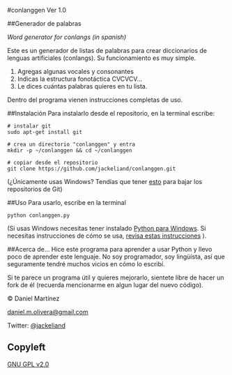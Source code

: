 #conlanggen Ver 1.0 

##Generador de palabras

*Word generator for conlangs (in spanish)*

Este es un generador de listas de palabras para crear diccionarios de lenguas artificiales (conlangs).
Su funcionamiento es muy simple.

1. Agregas algunas vocales y consonantes
2. Indicas la estructura fonotáctica CVCVCV...
3. Le dices cuántas palabras quieres en tu lista.

Dentro del programa vienen instrucciones completas de uso.

##Instalación
Para instalarlo desde el repositorio, en la terminal escribe:

    # instalar git
    sudo apt-get install git

    # crea un directorio "conlanggen" y entra
    mkdir -p ~/conlanggen && cd ~/conlanggen

    # copiar desde el repositorio
    git clone https://github.com/jackeliand/conlanggen.git

(¿Únicamente usas Windows? Tendías que tener [esto](http://git-scm.com/download/win) para bajar los repositorios de Git)

##Uso
Para usarlo, escribe en la terminal

    python conlanggen.py

(Si usas Windows necesitas tener instalado [Python para Windows](https://windows.github.com/). Si necesitas instrucciones de cómo se usa, [revisa estas instrucciones](https://windows.github.com/help.html) ).

##Acerca de...
Hice este programa para aprender a usar Python y llevo poco de aprender este lenguaje. No soy programador, soy lingüísta, así que seguramente tendré muchos vicios en cómo lo escribí.

Si te parece un programa útil y quieres mejorarlo, sientete libre de hacer un fork de él (recuerda mencionarme en algun lugar del nuevo código).

&copy; Daniel Martínez

<daniel.m.olivera@gmail.com>

Twitter: [@jackeliand](twitter.com/JackEliand)

## Copyleft

[GNU GPL v2.0](http://www.gnu.org/licenses/gpl-2.0.txt)
